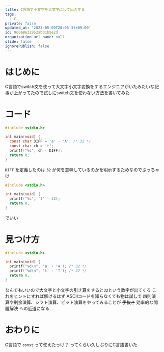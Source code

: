 ```yaml
---
title: C言語で小文字を大文字にして出力する
tags:
  - C
private: false
updated_at: '2023-05-09T20:05:33+09:00'
id: 960a8632962ab31b9e2d
organization_url_name: null
slide: false
ignorePublish: false
---
```

# はじめに

C言語でswitch文を使って大文字小文字変換をするエンジニアがいたみたいな記事が上がってたので試しにswitch文を使わない方法を書いてみた

# コード

```c:main.c
#include <stdio.h>
 
int main(void) {
  const char DIFF = 'a' - 'A'; /* 32 */
  const char ch = 't';
  printf("%c", ch - DIFF);
  return 0;
}
```
`DIFF` を定義したのは `32` が何を意味しているのかを明示するためなのでぶっちゃけ

```c:main.c
#include <stdio.h>
 
int main(void) {
  printf("%c", 't' - 32);
  return 0;
}
```

でいい

# 見つけ方

```c:test.c
#include <stdio.h>

int main(void) {
  printf("%d\n", 'a' - 'A'); /* 32 */
  printf("%d\n", 't' - 'T'); /* 32 */
  return 0;
}
```

なんでもいいので大文字と小文字の引き算をすると`32`という数字が出てくる
これをヒントにすれば解けるはず
ASCIIコードを知らなくても物は試しで
四則演算や剰余演算、シフト演算、ビット演算をやってみることが ~~手抜き~~ 効率的な問題解決 への近道になる

# おわりに

C言語で `const` って使えたっけ？ ってくらい久しぶりにC言語書いた
